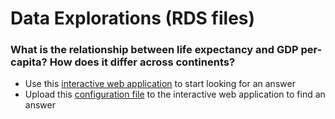 # Data Explorations (RDS files)

### What is the relationship between life expectancy and GDP per-capita? How does it differ across continents?

- Use this [interactive web application](https://carlosmendez777.shinyapps.io/short-project-explore-panel-interactively) to start looking for an answer
- Upload this [configuration file](https://github.com/quarcs-lab/data-explorations/raw/master/ExPanD_health_gdp_continents.RDS) to the interactive web application to find an answer


